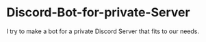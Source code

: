 # Discord-Bot-for-private-Server
I try to make a bot for a private Discord Server that fits to our needs.
